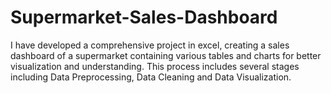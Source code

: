 # Supermarket-Sales-Dashboard
I have developed a comprehensive project in excel, creating a sales dashboard of a supermarket containing various tables and charts for better visualization and understanding. This process includes several stages including  Data Preprocessing, Data Cleaning and Data Visualization.
